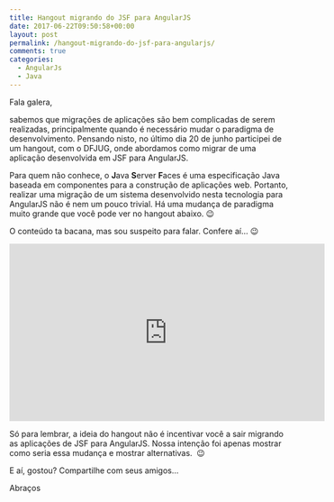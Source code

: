 ```yaml
---
title: Hangout migrando do JSF para AngularJS
date: 2017-06-22T09:50:58+00:00
layout: post
permalink: /hangout-migrando-do-jsf-para-angularjs/
comments: true
categories:
  - AngularJs
  - Java
---
```

Fala galera,

sabemos que migrações de aplicações são bem complicadas de serem realizadas, principalmente quando é necessário mudar o paradigma de desenvolvimento. Pensando nisto, no último dia 20 de junho participei de um hangout, com o DFJUG, onde abordamos como migrar de uma aplicação desenvolvida em JSF para AngularJS.

Para quem não conhece, o **J**ava **S**erver **F**aces é uma especificação Java baseada em componentes para a construção de aplicações web. Portanto, realizar uma migração de um sistema desenvolvido nesta tecnologia para AngularJS não é nem um pouco trivial. Há uma mudança de paradigma muito grande que você pode ver no hangout abaixo. 😉
<!--more-->

O conteúdo ta bacana, mas sou suspeito para falar. Confere aí&#8230; 😉

<div align="center">
  <iframe width="560" height="315" src="https://www.youtube.com/embed/pjVLt4hPycw?rel=0" frameborder="0" allow="autoplay; encrypted-media" allowfullscreen></iframe>
</div>

Só para lembrar, a ideia do hangout não é incentivar você a sair migrando as aplicações de JSF para AngularJS. Nossa intenção foi apenas mostrar como seria essa mudança e mostrar alternativas.  😉

E aí, gostou? Compartilhe com seus amigos&#8230;

Abraços